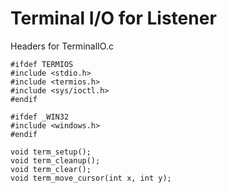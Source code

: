 # Terminal I/O for Listener

Headers for TerminalIO.c

````
#ifdef TERMIOS
#include <stdio.h>
#include <termios.h>
#include <sys/ioctl.h>
#endif

#ifdef _WIN32
#include <windows.h>
#endif

void term_setup();
void term_cleanup();
void term_clear();
void term_move_cursor(int x, int y);

